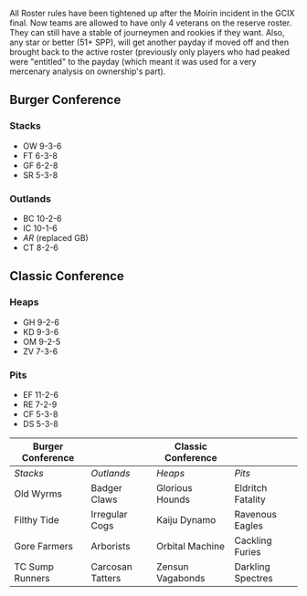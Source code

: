 All Roster rules have been tightened up after the Moirin incident in the GCIX final. Now teams are allowed to have only 4 veterans on the reserve roster. They can still have a stable of journeymen and rookies if they want. Also, any star or better (51+ SPP), will get another payday if moved off and then brought back to the active roster (previously only players who had peaked were "entitled" to the payday (which meant it was used for a very mercenary analysis on ownership's part).

## Burger Conference

### Stacks

* OW 9-3-6
* FT 6-3-8
* GF 6-2-8
* SR 5-3-8

### Outlands

* BC 10-2-6
* IC 10-1-6
* *AR* (replaced GB)
* CT 8-2-6

## Classic Conference

### Heaps

* GH 9-2-6
* KD 9-3-6
* OM 9-2-5
* ZV 7-3-6

### Pits

* EF 11-2-6
* RE 7-2-9
* CF 5-3-8
* DS 5-3-8


| Burger Conference | | Classic Conference | |
|---------------------|--|------------|----|
| *Stacks* | *Outlands* | *Heaps* | *Pits* |
| Old Wyrms | Badger Claws | Glorious Hounds | Eldritch Fatality |
| Filthy Tide | Irregular Cogs | Kaiju Dynamo | Ravenous Eagles |
| Gore Farmers | Arborists | Orbital Machine | Cackling Furies |
| TC Sump Runners | Carcosan Tatters | Zensun Vagabonds | Darkling Spectres |
